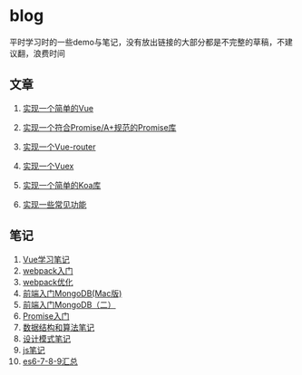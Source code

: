 # blog

平时学习时的一些demo与笔记，没有放出链接的大部分都是不完整的草稿，不建议翻，浪费时间

## 文章
1. [实现一个简单的Vue](https://github.com/pluckychuang/blog/blob/master/doc/%E5%AE%9E%E7%8E%B0%E4%B8%80%E4%B8%AA%E7%AE%80%E5%8D%95%E7%9A%84Vue.md)
2. [实现一个符合Promise/A+规范的Promise库](https://github.com/pluckychuang/ca-promise)
3. [实现一个Vue-router](https://github.com/pluckychuang/blog/blob/master/doc/%E5%AE%9E%E7%8E%B0%E4%B8%80%E4%B8%AAVue-Router%E5%BA%93.md)
4. [实现一个Vuex](https://github.com/pluckychuang/blog/blob/master/doc/%E5%AE%9E%E7%8E%B0%E4%B8%80%E4%B8%AAVuex%E5%BA%93.md)

5. [实现一个简单的Koa库](https://github.com/pluckychuang/blog/blob/master/doc/%E5%AE%9E%E7%8E%B0%E4%B8%80%E4%B8%AA%E7%AE%80%E5%8D%95%E7%9A%84koa%E5%BA%93.md)
6. [实现一些常见功能](https://github.com/pluckychuang/blog/blob/master/doc/%E6%BA%90%E7%A0%81%E5%AE%9E%E7%8E%B0.md)
<!-- 7. [实现一个简单的脚手架工具](https://github.com/pluckychuang/blog/blob/master/doc/webpack%E5%85%A5%E9%97%A8.md)
8. [实现一个简单的webpack](https://github.com/pluckychuang/blog/blob/master/doc/webpack%E5%85%A5%E9%97%A8.md) -->
   

## 笔记
1. [Vue学习笔记](https://github.com/pluckychuang/blog/blob/master/doc/Vue%E5%85%A8%E5%AE%B6%E6%A1%B6.md)
2. [webpack入门](https://github.com/pluckychuang/blog/blob/master/doc/webpack%E5%85%A5%E9%97%A8.md)
3. [webpack优化](https://github.com/pluckychuang/blog/blob/master/doc/webpack%E5%85%A5%E9%97%A8.md)
4. [前端入门MongoDB(Mac版)](https://github.com/pluckychuang/blog/blob/master/doc/%E6%95%B0%E6%8D%AE%E5%BA%93.md)
5. [前端入门MongoDB（二）](https://github.com/pluckychuang/blog/blob/master/doc/%E5%89%8D%E7%AB%AF%E5%85%A5%E9%97%A8MongoDB%EF%BC%88%E4%BA%8C%EF%BC%89.md)
6. [Promise入门](https://github.com/pluckychuang/blog/blob/master/doc/Promise%E5%85%A5%E9%97%A8.md)
7. [数据结构和算法笔记](https://github.com/pluckychuang/blog/blob/master/doc/%E6%95%B0%E6%8D%AE%E7%BB%93%E6%9E%84%E5%92%8C%E7%AE%97%E6%B3%95.md)
8. [设计模式笔记](https://github.com/pluckychuang/blog/blob/master/doc/%E8%AE%BE%E8%AE%A1%E6%A8%A1%E5%BC%8F.md)
9. [js笔记](https://github.com/pluckychuang/blog/blob/master/doc/js%E6%B1%87%E6%80%BB.md)
10. [es6-7-8-9汇总](https://github.com/pluckychuang/blog/blob/master/doc/es6-7-8-9%E6%B1%87%E6%80%BB.md)

